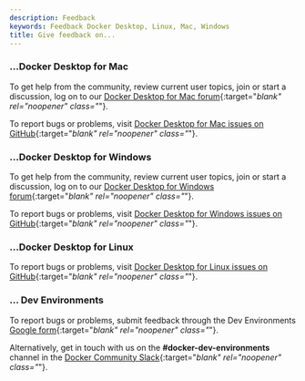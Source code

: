 ```yaml
---
description: Feedback
keywords: Feedback Docker Desktop, Linux, Mac, Windows
title: Give feedback on...
---
```


### ...Docker Desktop for Mac

To get help from the community, review current user topics, join or start a
discussion, log on to our [Docker Desktop for Mac
forum](https://forums.docker.com/c/docker-for-mac){:target="_blank" rel="noopener" class="_"}.

To report bugs or problems, visit [Docker Desktop for Mac issues on
GitHub](https://github.com/docker/for-mac/issues){:target="_blank" rel="noopener" class="_"}.

### ...Docker Desktop for Windows

To get help from the community, review current user topics, join or start a
discussion, log on to our [Docker Desktop for Windows forum](https://forums.docker.com/c/docker-for-windows){:target="_blank" rel="noopener" class="_"}.

To report bugs or problems, visit [Docker Desktop for Windows issues on GitHub](https://github.com/docker/for-win/issues){:target="_blank" rel="noopener" class="_"}.

### ...Docker Desktop for Linux

To report bugs or problems, visit [Docker Desktop for Linux issues on
GitHub](https://github.com/docker/desktop-linux/issues){:target="_blank" rel="noopener" class="_"}.

### ... Dev Environments

To report bugs or problems, submit feedback through the Dev Environments [Google form](https://forms.gle/a5atjScKucXnRbxt5){:target="_blank" rel="noopener" class="_"}.

Alternatively, get in touch with us on the **#docker-dev-environments** channel in the [Docker Community Slack](https://dockercommunity.slack.com/messages){:target="_blank" rel="noopener" class="_"}.